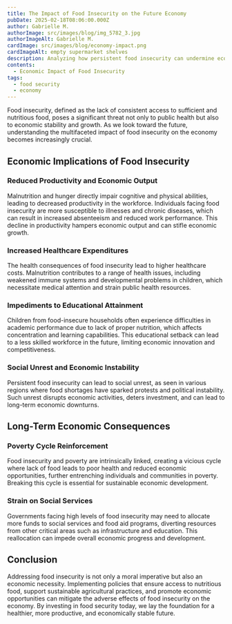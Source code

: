 ```yaml
---
title: The Impact of Food Insecurity on the Future Economy
pubDate: 2025-02-18T08:06:00.000Z
author: Gabrielle M.
authorImage: src/images/blog/img_5782_3.jpg
authorImageAlt: Gabrielle M.
cardImage: src/images/blog/economy-impact.png
cardImageAlt: empty supermarket shelves
description: Analyzing how persistent food insecurity can undermine economic growth and stability in the coming years.
contents:
  - Economic Impact of Food Insecurity
tags:
  - food security
  - economy
---
```


Food insecurity, defined as the lack of consistent access to sufficient and nutritious food, poses a significant threat not only to public health but also to economic stability and growth. As we look toward the future, understanding the multifaceted impact of food insecurity on the economy becomes increasingly crucial.

## Economic Implications of Food Insecurity

### Reduced Productivity and Economic Output

Malnutrition and hunger directly impair cognitive and physical abilities, leading to decreased productivity in the workforce. Individuals facing food insecurity are more susceptible to illnesses and chronic diseases, which can result in increased absenteeism and reduced work performance. This decline in productivity hampers economic output and can stifle economic growth.

### Increased Healthcare Expenditures

The health consequences of food insecurity lead to higher healthcare costs. Malnutrition contributes to a range of health issues, including weakened immune systems and developmental problems in children, which necessitate medical attention and strain public health resources.

### Impediments to Educational Attainment

Children from food-insecure households often experience difficulties in academic performance due to lack of proper nutrition, which affects concentration and learning capabilities. This educational setback can lead to a less skilled workforce in the future, limiting economic innovation and competitiveness.

### Social Unrest and Economic Instability

Persistent food insecurity can lead to social unrest, as seen in various regions where food shortages have sparked protests and political instability. Such unrest disrupts economic activities, deters investment, and can lead to long-term economic downturns.

## Long-Term Economic Consequences

### Poverty Cycle Reinforcement

Food insecurity and poverty are intrinsically linked, creating a vicious cycle where lack of food leads to poor health and reduced economic opportunities, further entrenching individuals and communities in poverty. Breaking this cycle is essential for sustainable economic development.

### Strain on Social Services

Governments facing high levels of food insecurity may need to allocate more funds to social services and food aid programs, diverting resources from other critical areas such as infrastructure and education. This reallocation can impede overall economic progress and development.

## Conclusion

Addressing food insecurity is not only a moral imperative but also an economic necessity. Implementing policies that ensure access to nutritious food, support sustainable agricultural practices, and promote economic opportunities can mitigate the adverse effects of food insecurity on the economy. By investing in food security today, we lay the foundation for a healthier, more productive, and economically stable future.
